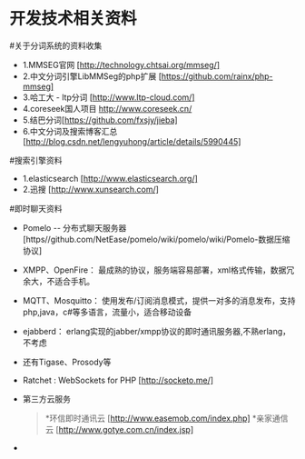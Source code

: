 开发技术相关资料
====

#关于分词系统的资料收集

  * 1.MMSEG官网 [http://technology.chtsai.org/mmseg/]  
  * 2.中文分词引擎LibMMSeg的php扩展 [https://github.com/rainx/php-mmseg]
  * 3.哈工大 - ltp分词 [http://www.ltp-cloud.com/]
  * 4.coreseek国人项目 http://www.coreseek.cn/
  * 5.结巴分词[https://github.com/fxsjy/jieba]
  * 6.中文分词及搜索博客汇总 [http://blog.csdn.net/lengyuhong/article/details/5990445]
 
#搜索引擎资料
  * 1.elasticsearch [http://www.elasticsearch.org/]
  * 2.迅搜 [http://www.xunsearch.com/]
  
#即时聊天资料
  * Pomelo -- 分布式聊天服务器 [https//github.com/NetEase/pomelo/wiki/pomelo/wiki/Pomelo-数据压缩协议]
  * XMPP、OpenFire： 最成熟的协议，服务端容易部署，xml格式传输，数据冗余大，不适合手机。
  * MQTT、Mosquitto： 使用发布/订阅消息模式，提供一对多的消息发布，支持php,java，c#等多语言，流量小，适合移动设备
  * ejabberd： erlang实现的jabber/xmpp协议的即时通讯服务器,不熟erlang，不考虑
  * 还有Tigase、Prosody等
  * Ratchet : WebSockets for PHP  [http://socketo.me/]
  
  * 第三方云服务 
      > *环信即时通讯云 [http://www.easemob.com/index.php]
      > *亲家通信云 [http://www.gotye.com.cn/index.jsp] 
  * 
